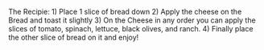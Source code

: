 The Recipie:
    1) Place 1 slice of bread down
    2) Apply the cheese on the Bread and toast it slightly
    3) On the Cheese in any order you can apply the slices of tomato, spinach, lettuce, black           olives, and ranch.
    4) Finally place the other slice of bread on it and enjoy! 